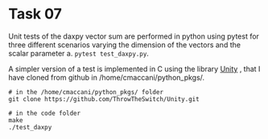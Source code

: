 # Task 07 

Unit tests of the daxpy vector sum are performed in python using pytest for three different scenarios varying the dimension of the vectors and the scalar parameter a.
```pytest test_daxpy.py```.

A simpler version of a test is implemented in C using the library [Unity](https://github.com/ThrowTheSwitch/Unity) , that I have cloned from github in /home/cmaccani/python_pkgs/.
```
# in the /home/cmaccani/python_pkgs/ folder
git clone https://github.com/ThrowTheSwitch/Unity.git

# in the code folder
make
./test_daxpy 
```